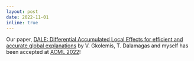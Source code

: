 ```yaml
---
layout: post
date: 2022-11-01
inline: true
---
```


Our paper, [DALE: Differential Accumulated Local Effects for efficient and accurate global explanations](https://arxiv.org/abs/2210.04542) by V. Gkolemis, T. Dalamagas and myself has been accepted at [ACML 2022](https://www.acml-conf.org/2022/)!
